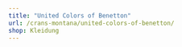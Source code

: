 ```yaml
---
title: "United Colors of Benetton"
url: /crans-montana/united-colors-of-benetton/
shop: Kleidung
---
```

